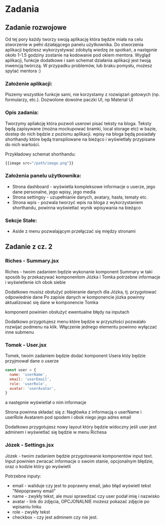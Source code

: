 # Zadania


## Zadanie rozwojowe

Od tej pory każdy tworzy swoją aplikację która będzie miała na celu stworzenie w pełni działającego panelu użytkownika. Do stworzenia aplikacji będziesz wykorzystywać zdobytą wiedzę ze spotkań, a następnie około 1-1.5 godziny zostanie na kodowanie pod okiem mentora. Wygląd aplikacji, funkcje dodatkowe i sam schemat działania aplikacji jest twoją inwencją twórczą. W przypadku problemów, lub braku pomysłu, możesz spytać mentora :)

### Założenie aplikacji:
Piszemy wszystkie funkcje sami, nie korzystamy z rozwiązań gotowych (np. formularzy, etc.). Dozwolone dowolne paczki UI, np Material UI

### Opis zadania:
Tworzymy apliakcję która pozwoli userowi pisać teksty na bloga. Teksty będą zapisywane (można mockupować bramki, local storage etc) w bazie, dostep do nich będzie z poziomu aplikacji. wpisy na bloga będą posiadały shorthandy które będą transpilowane na bieżąco i wyświetlały przypisane do nich wartości. 

Przykładowy schemat shorthandu:
``` js
{{image src="/path/image.png"}}
```

### Założenia panelu użytkownika:
- Strona dashboard - wyświetla kompleksowe informacje o userze, jego dane personalne, jego wpisy, jego media
- Strona settingsy - uzupełnianie danych, avatary, hasła, tematy etc.
- Strona wpis - pozwala tworzyć wpis na bloga z wykorzystaniem shorthandu, powinna wyświetlać wynik wpisywania na bieżąco

### Sekcje Stałe:

- Aside z menu pozwalającym przełączać się między stronami





## Zadanie z cz. 2

### Riches - Summary.jsx

Riches - twoim zadaniem będzie wykonanie komponent Summary w taki sposób by przekazywać
komponentom Józka i Tomka potrzebne informacje i wyświetlenie ich obok siebie

Dodatkowo musisz obsłużyć pobieranie danych dla Józka, tj. przygotować odpowiednie dane
Po zapisie danych w komponencie józka powinny aktualizować się dane w komponencie Tomka

komponent powinien obsłużyć ewentualne błędy na inputach

Dodatkowo przygotujesz menu które będzie w przyszłości pozwalało rozwijać podmenu na klik.
Włączenie jednego elementu powinno wyłączać inne submenu

### Tomek - User.jsx

Tomek, twoim zadaniem będzie dodać komponent Usera któy będzie przyjmował dane o userze

```js
const user = {
  name: 'userName',
  email: 'userEmail',
  role: 'userRole',
  avatar: 'userAvatar',
}
```
a następnie wyświetlał o nim informacje

Strona powinna składać się z: Nagłówka z informacją o userName i userRole
Avatarem pod spodem i obok niego jego adres email

Dodatkowo przygotujesz nowy layout który będzie widoczny jeśli user jest adminem i wyświetlać się będzie w menu Richesa

### Józek - Settings.jsx

Józek - twoim zadaniem będzie przygotowanie komponentów input text.
Input powinien zwracać informacje o swoim stanie, opcjonalnym błędzie, oraz o kodzie który go wyświetli

Potrzebne inputy:
- email - waliduje czy jest to poprawny email, jako błąd wyświetl tekst "Niepoprawny email"
- name - zwykły tekst, ale musi sprawdzać czy user podał imię i nazwisko
- avatar - link do zdjęcia, OPCJONALNIE możesz pokazać zdjęcie po wpisaniu linku
- role - zwykły tekst
- checkbox - czy jest adminem czy nie jest.